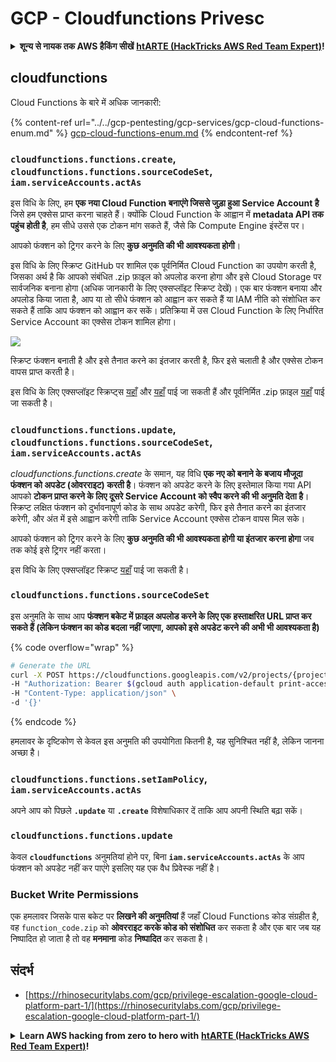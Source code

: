 # GCP - Cloudfunctions Privesc

<details>

<summary><strong>शून्य से नायक तक AWS हैकिंग सीखें</strong> <a href="https://training.hacktricks.xyz/courses/arte"><strong>htARTE (HackTricks AWS Red Team Expert)</strong></a><strong>!</strong></summary>

HackTricks का समर्थन करने के अन्य तरीके:

* यदि आप चाहते हैं कि आपकी **कंपनी का विज्ञापन HackTricks में दिखाई दे** या **HackTricks को PDF में डाउनलोड करें**, तो [**सब्सक्रिप्शन प्लान्स**](https://github.com/sponsors/carlospolop) देखें!
* [**आधिकारिक PEASS & HackTricks स्वैग प्राप्त करें**](https://peass.creator-spring.com)
* [**The PEASS Family**](https://opensea.io/collection/the-peass-family) की खोज करें, हमारा विशेष [**NFTs**](https://opensea.io/collection/the-peass-family) संग्रह
* 💬 [**Discord group**](https://discord.gg/hRep4RUj7f) में **शामिल हों** या [**telegram group**](https://t.me/peass) में या **Twitter** पर मुझे 🐦 [**@carlospolopm**](https://twitter.com/carlospolopm) **का अनुसरण करें**.
* **HackTricks** के [**github repos**](https://github.com/carlospolop/hacktricks) और [**HackTricks Cloud**](https://github.com/carlospolop/hacktricks-cloud) में PRs सबमिट करके अपनी हैकिंग ट्रिक्स साझा करें.

</details>

## cloudfunctions

Cloud Functions के बारे में अधिक जानकारी:

{% content-ref url="../../gcp-pentesting/gcp-services/gcp-cloud-functions-enum.md" %}
[gcp-cloud-functions-enum.md](../../gcp-pentesting/gcp-services/gcp-cloud-functions-enum.md)
{% endcontent-ref %}

### `cloudfunctions.functions.create`, `cloudfunctions.functions.sourceCodeSet`, `iam.serviceAccounts.actAs`

इस विधि के लिए, हम **एक नया Cloud Function बनाएंगे जिससे जुड़ा हुआ Service Account है** जिसे हम एक्सेस प्राप्त करना चाहते हैं। क्योंकि Cloud Function के आह्वान में **metadata API तक पहुंच होती है**, हम सीधे उससे एक टोकन मांग सकते हैं, जैसे कि Compute Engine इंस्टेंस पर।

आपको फंक्शन को ट्रिगर करने के लिए **कुछ अनुमति की भी आवश्यकता होगी**।

इस विधि के लिए स्क्रिप्ट GitHub पर शामिल एक पूर्वनिर्मित Cloud Function का उपयोग करती है, जिसका अर्थ है कि आपको संबंधित .zip फ़ाइल को अपलोड करना होगा और इसे Cloud Storage पर सार्वजनिक बनाना होगा (अधिक जानकारी के लिए एक्सप्लॉइट स्क्रिप्ट देखें)। एक बार फंक्शन बनाया और अपलोड किया जाता है, आप या तो सीधे फंक्शन को आह्वान कर सकते हैं या IAM नीति को संशोधित कर सकते हैं ताकि आप फंक्शन को आह्वान कर सकें। प्रतिक्रिया में उस Cloud Function के लिए निर्धारित Service Account का एक्सेस टोकन शामिल होगा।

![](https://rhinosecuritylabs.com/wp-content/uploads/2020/04/image12-750x618.png)

स्क्रिप्ट फंक्शन बनाती है और इसे तैनात करने का इंतजार करती है, फिर इसे चलाती है और एक्सेस टोकन वापस प्राप्त करती है।

इस विधि के लिए एक्सप्लॉइट स्क्रिप्ट्स [यहाँ](https://github.com/RhinoSecurityLabs/GCP-IAM-Privilege-Escalation/blob/master/ExploitScripts/cloudfunctions.functions.create-call.py) और [यहाँ](https://github.com/RhinoSecurityLabs/GCP-IAM-Privilege-Escalation/blob/master/ExploitScripts/cloudfunctions.functions.create-setIamPolicy.py) पाई जा सकती हैं और पूर्वनिर्मित .zip फ़ाइल [यहाँ](https://github.com/RhinoSecurityLabs/GCP-IAM-Privilege-Escalation/tree/master/ExploitScripts/CloudFunctions) पाई जा सकती है।

### `cloudfunctions.functions.update`, `cloudfunctions.functions.sourceCodeSet`, `iam.serviceAccounts.actAs`

_cloudfunctions.functions.create_ के समान, यह विधि **एक नए को बनाने के बजाय मौजूदा फंक्शन को अपडेट (ओवरराइट) करती है**। फंक्शन को अपडेट करने के लिए इस्तेमाल किया गया API आपको **टोकन प्राप्त करने के लिए दूसरे Service Account को स्वैप करने की भी अनुमति देता है**। स्क्रिप्ट लक्षित फंक्शन को दुर्भावनापूर्ण कोड के साथ अपडेट करेगी, फिर इसे तैनात करने का इंतजार करेगी, और अंत में इसे आह्वान करेगी ताकि Service Account एक्सेस टोकन वापस मिल सके।

आपको फंक्शन को ट्रिगर करने के लिए **कुछ अनुमति की भी आवश्यकता होगी या इंतजार करना होगा** जब तक कोई इसे ट्रिगर नहीं करता।

इस विधि के लिए एक्सप्लॉइट स्क्रिप्ट [यहाँ](https://github.com/RhinoSecurityLabs/GCP-IAM-Privilege-Escalation/blob/master/ExploitScripts/cloudfunctions.functions.update.py) पाई जा सकती है।

### `cloudfunctions.functions.sourceCodeSet`

इस अनुमति के साथ आप **फंक्शन बकेट में फ़ाइल अपलोड करने के लिए एक हस्ताक्षरित URL प्राप्त कर सकते हैं (लेकिन फंक्शन का कोड बदला नहीं जाएगा, आपको इसे अपडेट करने की अभी भी आवश्यकता है)**

{% code overflow="wrap" %}
```bash
# Generate the URL
curl -X POST https://cloudfunctions.googleapis.com/v2/projects/{project-id}/locations/{location}/functions:generateUploadUrl \
-H "Authorization: Bearer $(gcloud auth application-default print-access-token)" \
-H "Content-Type: application/json" \
-d '{}'
```
{% endcode %}

हमलावर के दृष्टिकोण से केवल इस अनुमति की उपयोगिता कितनी है, यह सुनिश्चित नहीं है, लेकिन जानना अच्छा है।

### `cloudfunctions.functions.setIamPolicy`, `iam.serviceAccounts.actAs`

अपने आप को पिछले **`.update`** या **`.create`** विशेषाधिकार दें ताकि आप अपनी स्थिति बढ़ा सकें।

### `cloudfunctions.functions.update`

केवल **`cloudfunctions`** अनुमतियां होने पर, बिना **`iam.serviceAccounts.actAs`** के आप फंक्शन को अपडेट नहीं कर पाएंगे इसलिए यह एक वैध प्रिवेस्क नहीं है।

### Bucket Write Permissions

एक हमलावर जिसके पास बकेट पर **लिखने की अनुमतियां** हैं जहाँ Cloud Functions कोड संग्रहीत है, वह `function_code.zip` को **ओवरराइट करके कोड को संशोधित** कर सकता है और एक बार जब यह निष्पादित हो जाता है तो वह **मनमाना** कोड **निष्पादित** कर सकता है।

## संदर्भ

* [https://rhinosecuritylabs.com/gcp/privilege-escalation-google-cloud-platform-part-1/](https://rhinosecuritylabs.com/gcp/privilege-escalation-google-cloud-platform-part-1/)

<details>

<summary><strong>Learn AWS hacking from zero to hero with</strong> <a href="https://training.hacktricks.xyz/courses/arte"><strong>htARTE (HackTricks AWS Red Team Expert)</strong></a><strong>!</strong></summary>

HackTricks का समर्थन करने के अन्य तरीके:

* यदि आप चाहते हैं कि आपकी **कंपनी का विज्ञापन HackTricks में दिखाई दे** या **HackTricks को PDF में डाउनलोड करें** तो [**सब्सक्रिप्शन प्लान्स**](https://github.com/sponsors/carlospolop) देखें!
* [**आधिकारिक PEASS & HackTricks स्वैग**](https://peass.creator-spring.com) प्राप्त करें
* [**The PEASS Family**](https://opensea.io/collection/the-peass-family) की खोज करें, हमारा एक्सक्लूसिव [**NFTs**](https://opensea.io/collection/the-peass-family) संग्रह
* 💬 [**Discord group**](https://discord.gg/hRep4RUj7f) में **शामिल हों** या [**telegram group**](https://t.me/peass) या **Twitter** पर मुझे 🐦 [**@carlospolopm**](https://twitter.com/carlospolopm)** का अनुसरण करें।**
* **HackTricks** के [**github repos**](https://github.com/carlospolop/hacktricks) और [**HackTricks Cloud**](https://github.com/carlospolop/hacktricks-cloud) में PRs सबमिट करके अपनी हैकिंग ट्रिक्स साझा करें।

</details>
